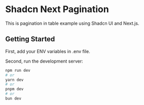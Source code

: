# Shadcn Next Pagination

This is pagination in table example using Shadcn UI and Next.js.

## Getting Started

First, add your ENV variables in .env file.

Second, run the development server:

```bash
npm run dev
# or
yarn dev
# or
pnpm dev
# or
bun dev
```
